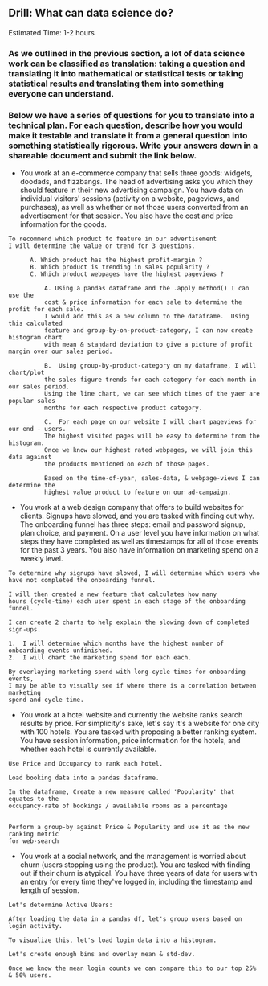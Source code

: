 ## Drill: What can data science do?
Estimated Time: 1-2 hours

### As we outlined in the previous section, a lot of data science work can be classified as translation: taking a question and translating it into mathematical or statistical tests or taking statistical results and translating them into something everyone can understand.

### Below we have a series of questions for you to translate into a technical plan. For each question, describe how you would make it testable and translate it from a general question into something statistically rigorous. Write your answers down in a shareable document and submit the link below.

* You work at an e-commerce company that sells three goods: widgets, doodads, and fizzbangs. The head of advertising asks you which they should feature in their new advertising campaign. You have data on individual visitors' sessions (activity on a website, pageviews, and purchases), as well as whether or not those users converted from an advertisement for that session. You also have the cost and price information for the goods.

```
To recommend which product to feature in our advertisement 
I will determine the value or trend for 3 questions.

      A. Which product has the highest profit-margin ?
      B. Which product is trending in sales popularity ?
      C. Which product webpages have the highest pageviews ?

          A. Using a pandas dataframe and the .apply method() I can use the 
          cost & price information for each sale to determine the profit for each sale.  
          I would add this as a new column to the dataframe.  Using this calculated 
          feature and group-by-on-product-category, I can now create histogram chart 
          with mean & standard deviation to give a picture of profit margin over our sales period.

          B.  Using group-by-product-category on my dataframe, I will chart/plot 
          the sales figure trends for each category for each month in our sales period.  
          Using the line chart, we can see which times of the yaer are popular sales 
          months for each respective product category.

          C.  For each page on our website I will chart pageviews for our end - users.  
          The highest visited pages will be easy to determine from the histogram.  
          Once we know our highest rated webpages, we will join this data against 
          the products mentioned on each of those pages.

          Based on the time-of-year, sales-data, & webpage-views I can determine the 
          highest value product to feature on our ad-campaign.

```

* You work at a web design company that offers to build websites for clients. Signups have slowed, and you are tasked with finding out why. The onboarding funnel has three steps: email and password signup, plan choice, and payment. On a user level you have information on what steps they have completed as well as timestamps for all of those events for the past 3 years. You also have information on marketing spend on a weekly level.

```
To determine why signups have slowed, I will determine which users who 
have not completed the onboarding funnel.

I will then created a new feature that calculates how many 
hours (cycle-time) each user spent in each stage of the onboarding funnel.

I can create 2 charts to help explain the slowing down of completed sign-ups.

1.  I will determine which months have the highest number of onboarding events unfinished.
2.  I will chart the marketing spend for each each.

By overlaying marketing spend with long-cycle times for onboarding events, 
I may be able to visually see if where there is a correlation between marketing
spend and cycle time.
```

* You work at a hotel website and currently the website ranks search results by price. For simplicity's sake, let's say it's a website for one city with 100 hotels. You are tasked with proposing a better ranking system. You have session information, price information for the hotels, and whether each hotel is currently available.

```
Use Price and Occupancy to rank each hotel.

Load booking data into a pandas dataframe.

In the dataframe, Create a new measure called 'Popularity' that equates to the 
occupancy-rate of bookings / availabile rooms as a percentage


Perform a group-by against Price & Popularity and use it as the new ranking metric
for web-search
```

* You work at a social network, and the management is worried about churn (users stopping using the product). You are tasked with finding out if their churn is atypical. You have three years of data for users with an entry for every time they've logged in, including the timestamp and length of session.

```
Let's determine Active Users:

After loading the data in a pandas df, let's group users based on login activity.

To visualize this, let's load login data into a histogram.

Let's create enough bins and overlay mean & std-dev.

Once we know the mean login counts we can compare this to our top 25% & 50% users.
```

